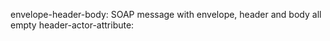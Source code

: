 envelope-header-body: SOAP message with envelope, header and body all empty 
header-actor-attribute:
